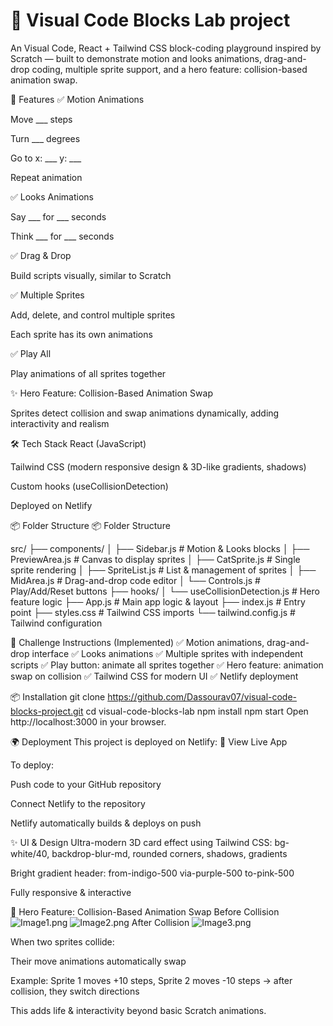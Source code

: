 # 🧩 Visual Code Blocks Lab project
An Visual Code, React + Tailwind CSS block-coding playground inspired by Scratch — built to demonstrate motion and looks animations, drag-and-drop coding, multiple sprite support, and a hero feature: collision-based animation swap.


🚀 Features
✅ Motion Animations

Move ___ steps

Turn ___ degrees

Go to x: ___ y: ___

Repeat animation

✅ Looks Animations

Say ___ for ___ seconds

Think ___ for ___ seconds

✅ Drag & Drop

Build scripts visually, similar to Scratch

✅ Multiple Sprites

Add, delete, and control multiple sprites

Each sprite has its own animations

✅ Play All

Play animations of all sprites together

✨ Hero Feature: Collision-Based Animation Swap

Sprites detect collision and swap animations dynamically, adding interactivity and realism

🛠 Tech Stack
React (JavaScript)

Tailwind CSS (modern responsive design & 3D-like gradients, shadows)

Custom hooks (useCollisionDetection)

Deployed on Netlify

📦 Folder Structure
📦 Folder Structure

src/
├── components/
│   ├── Sidebar.js         # Motion & Looks blocks
│   ├── PreviewArea.js       # Canvas to display sprites
│   ├── CatSprite.js            # Single sprite rendering
│   ├── SpriteList.js        # List & management of sprites
│   ├── MidArea.js         # Drag-and-drop code editor
│   └── Controls.js          # Play/Add/Reset buttons
├── hooks/
│   └── useCollisionDetection.js  # Hero feature logic
├── App.js                   # Main app logic & layout
├── index.js                 # Entry point
├── styles.css               # Tailwind CSS imports
└── tailwind.config.js       # Tailwind configuration



📄 Challenge Instructions (Implemented)
✅ Motion animations, drag-and-drop interface
✅ Looks animations
✅ Multiple sprites with independent scripts
✅ Play button: animate all sprites together
✅ Hero feature: animation swap on collision
✅ Tailwind CSS for modern UI
✅ Netlify deployment

📦 Installation
git clone https://github.com/Dassourav07/visual-code-blocks-project.git
cd visual-code-blocks-lab
npm install
npm start
Open http://localhost:3000 in your browser.

🌍 Deployment
This project is deployed on Netlify:
🔗 View Live App

To deploy:

Push code to your GitHub repository

Connect Netlify to the repository

Netlify automatically builds & deploys on push

✨ UI & Design
Ultra-modern 3D card effect using Tailwind CSS: bg-white/40, backdrop-blur-md, rounded corners, shadows, gradients

Bright gradient header: from-indigo-500 via-purple-500 to-pink-500

Fully responsive & interactive

📢 Hero Feature: Collision-Based Animation Swap
Before Collision
![Image1.png](image.png)
![Image2.png](image.png)
After Collision
![Image3.png](image.png)

When two sprites collide:

Their move animations automatically swap

Example: Sprite 1 moves +10 steps, Sprite 2 moves -10 steps → after collision, they switch directions

This adds life & interactivity beyond basic Scratch animations.


